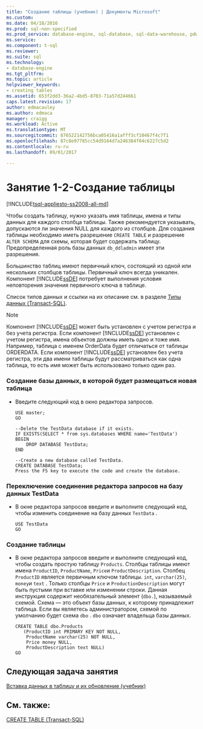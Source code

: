 ```yaml
---
title: "Создание таблицы (учебник) | Документы Microsoft"
ms.custom: 
ms.date: 04/18/2016
ms.prod: sql-non-specified
ms.prod_service: database-engine, sql-database, sql-data-warehouse, pdw
ms.service: 
ms.component: t-sql
ms.reviewer: 
ms.suite: sql
ms.technology:
- database-engine
ms.tgt_pltfrm: 
ms.topic: article
helpviewer_keywords:
- creating tables
ms.assetid: 653f2dd3-36a2-4bd5-8703-71a57d244661
caps.latest.revision: 17
author: edmacauley
ms.author: edmaca
manager: craigg
ms.workload: Active
ms.translationtype: MT
ms.sourcegitcommit: 876522142756bca05416a1afff3cf10467f4c7f1
ms.openlocfilehash: 87c8e97785cc54d9164d7a246384f04c6227c5d2
ms.contentlocale: ru-ru
ms.lasthandoff: 09/01/2017

---
```

# <a name="lesson-1-2---creating-a-table"></a>Занятие 1-2-Создание таблицы
[!INCLUDE[tsql-appliesto-ss2008-all-md](../includes/tsql-appliesto-ss2008-all-md.md)]

Чтобы создать таблицу, нужно указать имя таблицы, имена и типы данных для каждого столбца таблицы. Также рекомендуется указывать, допускаются ли значения NULL для каждого из столбцов. Для создания таблицы необходимо иметь разрешение `CREATE TABLE` и разрешение `ALTER SCHEMA` для схемы, которая будет содержать таблицу. Предопределенная роль базы данных `db_ddladmin` имеет эти разрешения.  
  
Большинство таблиц имеют первичный ключ, состоящий из одной или нескольких столбцов таблицы. Первичный ключ всегда уникален. Компонент [!INCLUDE[ssDE](../includes/ssde-md.md)] потребует выполнения условия неповторения значения первичного ключа в таблице.  
  
Список типов данных и ссылки на их описание см. в разделе [Типы данных (Transact-SQL)](../t-sql/data-types/data-types-transact-sql.md).  
  
> [!NOTE]  
> Компонент [!INCLUDE[ssDE](../includes/ssde-md.md)] может быть установлен с учетом регистра и без учета регистра. Если компонент [!INCLUDE[ssDE](../includes/ssde-md.md)] установлен с учетом регистра, имена объектов должны иметь одно и тоже имя. Например, таблица с именем OrderData будет отличаться от таблицы ORDERDATA. Если компонент [!INCLUDE[ssDE](../includes/ssde-md.md)] установлен без учета регистра, эти два имени таблицы будут рассматриваться как одна таблица, то есть имя может быть использовано только один раз.  
  
### <a name="to-create-a-database-to-contain-the-new-table"></a>Создание базы данных, в которой будет размещаться новая таблица  
  
-   Введите следующий код в окно редактора запросов.  
  
    ```  
    USE master;  
    GO  
  
    --Delete the TestData database if it exists.  
    IF EXISTS(SELECT * from sys.databases WHERE name='TestData')  
    BEGIN  
        DROP DATABASE TestData;  
    END  
  
    --Create a new database called TestData.  
    CREATE DATABASE TestData;  
    Press the F5 key to execute the code and create the database.  
    ```  
  
### <a name="switch-the-query-editor-connection-to-the-testdata-database"></a>Переключение соединения редактора запросов на базу данных TestData  
  
-   В окне редактора запросов введите и выполните следующий код, чтобы изменить соединение на базу данных `TestData` .  
  
    ```  
    USE TestData  
    GO  
    ```  
  
### <a name="to-create-a-table"></a>Создание таблицы  
  
-   В окне редактора запросов введите и выполните следующий код, чтобы создать простую таблицу `Products`. Столбцы таблицы имеют имена `ProductID`, `ProductName`, `Price`и `ProductDescription`. Столбец `ProductID` является первичным ключом таблицы. `int`, `varchar(25)`, `money`и `text` . Только столбцы `Price` и `ProductionDescription` могут быть пустыми при вставке или изменении строки. Данная инструкция содержит необязательный элемент (`dbo.`), называемый схемой. Схема — это объект базы данных, к которому принадлежит таблица. Если вы являетесь администратором, схемой по умолчанию будет схема `dbo` . `dbo` означает владельца базы данных.  
  
    ```  
    CREATE TABLE dbo.Products  
       (ProductID int PRIMARY KEY NOT NULL,  
        ProductName varchar(25) NOT NULL,  
        Price money NULL,  
        ProductDescription text NULL)  
    GO  
    ```  
  
## <a name="next-task-in-lesson"></a>Следующая задача занятия  
[Вставка данных в таблицу и их обновление (учебник)](../t-sql/lesson-1-3-inserting-and-updating-data-in-a-table.md)  
  
## <a name="see-also"></a>См. также:  
[CREATE TABLE (Transact-SQL)](../t-sql/statements/create-table-transact-sql.md)  
  
  
  


